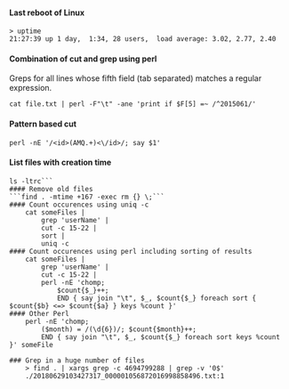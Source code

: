 #### Last reboot of Linux
```
> uptime
21:27:39 up 1 day,  1:34, 28 users,  load average: 3.02, 2.77, 2.40
```
#### Combination of cut and grep using perl
Greps for all lines whose fifth field (tab separated) matches a regular expression.
```
cat file.txt | perl -F"\t" -ane 'print if $F[5] =~ /^2015061/'
```  
#### Pattern based cut
```
perl -nE '/<id>(AMQ.+)<\/id>/; say $1'
```
#### List files with creation time
```ls -c
ls -ltrc```
#### Remove old files
```find . -mtime +167 -exec rm {} \;```
#### Count occurences using uniq -c
    cat someFiles | 
        grep 'userName' | 
        cut -c 15-22 | 
        sort | 
        uniq -c
#### Count occurences using perl including sorting of results
    cat someFiles | 
        grep 'userName' | 
        cut -c 15-22 | 
        perl -nE 'chomp; 
            $count{$_}++; 
            END { say join "\t", $_, $count{$_} foreach sort { $count{$b} <=> $count{$a} } keys %count }'
#### Other Perl
    perl -nE 'chomp; 
        ($month) = /(\d{6})/; $count{$month}++; 
        END { say join "\t", $_, $count{$_} foreach sort keys %count }' someFile
        
### Grep in a huge number of files
    > find . | xargs grep -c 4694799288 | grep -v '0$'
    ./20180629103427317_000001056872016998858496.txt:1
